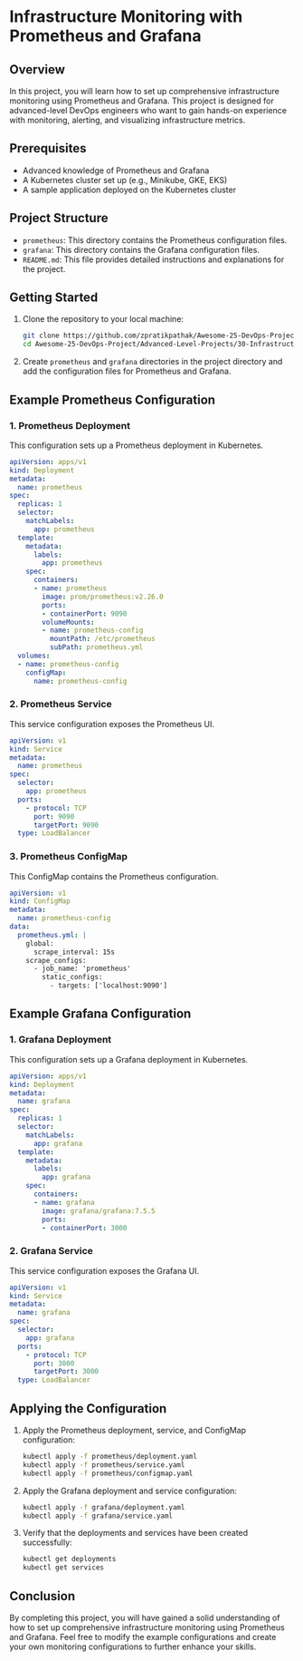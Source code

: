 # Infrastructure Monitoring with Prometheus and Grafana

## Overview

In this project, you will learn how to set up comprehensive infrastructure monitoring using Prometheus and Grafana. This project is designed for advanced-level DevOps engineers who want to gain hands-on experience with monitoring, alerting, and visualizing infrastructure metrics.

## Prerequisites

- Advanced knowledge of Prometheus and Grafana
- A Kubernetes cluster set up (e.g., Minikube, GKE, EKS)
- A sample application deployed on the Kubernetes cluster

## Project Structure

- `prometheus`: This directory contains the Prometheus configuration files.
- `grafana`: This directory contains the Grafana configuration files.
- `README.md`: This file provides detailed instructions and explanations for the project.

## Getting Started

1. Clone the repository to your local machine:
   ```bash
   git clone https://github.com/zpratikpathak/Awesome-25-DevOps-Project.git
   cd Awesome-25-DevOps-Project/Advanced-Level-Projects/30-Infrastructure-Monitoring-with-Prometheus-and-Grafana
   ```

2. Create `prometheus` and `grafana` directories in the project directory and add the configuration files for Prometheus and Grafana.

## Example Prometheus Configuration

### 1. Prometheus Deployment

This configuration sets up a Prometheus deployment in Kubernetes.

```yaml
apiVersion: apps/v1
kind: Deployment
metadata:
  name: prometheus
spec:
  replicas: 1
  selector:
    matchLabels:
      app: prometheus
  template:
    metadata:
      labels:
        app: prometheus
    spec:
      containers:
      - name: prometheus
        image: prom/prometheus:v2.26.0
        ports:
        - containerPort: 9090
        volumeMounts:
        - name: prometheus-config
          mountPath: /etc/prometheus
          subPath: prometheus.yml
  volumes:
  - name: prometheus-config
    configMap:
      name: prometheus-config
```

### 2. Prometheus Service

This service configuration exposes the Prometheus UI.

```yaml
apiVersion: v1
kind: Service
metadata:
  name: prometheus
spec:
  selector:
    app: prometheus
  ports:
    - protocol: TCP
      port: 9090
      targetPort: 9090
  type: LoadBalancer
```

### 3. Prometheus ConfigMap

This ConfigMap contains the Prometheus configuration.

```yaml
apiVersion: v1
kind: ConfigMap
metadata:
  name: prometheus-config
data:
  prometheus.yml: |
    global:
      scrape_interval: 15s
    scrape_configs:
      - job_name: 'prometheus'
        static_configs:
          - targets: ['localhost:9090']
```

## Example Grafana Configuration

### 1. Grafana Deployment

This configuration sets up a Grafana deployment in Kubernetes.

```yaml
apiVersion: apps/v1
kind: Deployment
metadata:
  name: grafana
spec:
  replicas: 1
  selector:
    matchLabels:
      app: grafana
  template:
    metadata:
      labels:
        app: grafana
    spec:
      containers:
      - name: grafana
        image: grafana/grafana:7.5.5
        ports:
        - containerPort: 3000
```

### 2. Grafana Service

This service configuration exposes the Grafana UI.

```yaml
apiVersion: v1
kind: Service
metadata:
  name: grafana
spec:
  selector:
    app: grafana
  ports:
    - protocol: TCP
      port: 3000
      targetPort: 3000
  type: LoadBalancer
```

## Applying the Configuration

1. Apply the Prometheus deployment, service, and ConfigMap configuration:
   ```bash
   kubectl apply -f prometheus/deployment.yaml
   kubectl apply -f prometheus/service.yaml
   kubectl apply -f prometheus/configmap.yaml
   ```

2. Apply the Grafana deployment and service configuration:
   ```bash
   kubectl apply -f grafana/deployment.yaml
   kubectl apply -f grafana/service.yaml
   ```

3. Verify that the deployments and services have been created successfully:
   ```bash
   kubectl get deployments
   kubectl get services
   ```

## Conclusion

By completing this project, you will have gained a solid understanding of how to set up comprehensive infrastructure monitoring using Prometheus and Grafana. Feel free to modify the example configurations and create your own monitoring configurations to further enhance your skills.
